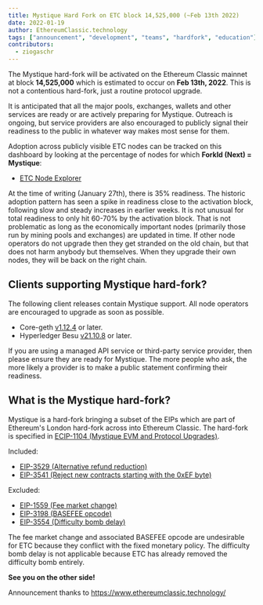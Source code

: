 ```yaml
---
title: Mystique Hard Fork on ETC block 14,525,000 (~Feb 13th 2022)
date: 2022-01-19
author: EthereumClassic.technology
tags: ["announcement", "development", "teams", "hardfork", "education"]
contributors:
  - ziogaschr 
---
```


The Mystique hard-fork will be activated on the Ethereum Classic mainnet at block **14,525,000** which is estimated to occur on **Feb 13th, 2022**.
This is not a contentious hard-fork, just a routine protocol upgrade.

It is anticipated that all the major pools, exchanges, wallets and other
services are ready or are actively preparing for Mystique.
Outreach is ongoing, but service providers are also encouraged to
publicly signal their readiness to the public in whatever way makes
most sense for them.

Adoption across publicly visible ETC nodes can be tracked on this dashboard
by looking at the percentage of nodes for which **ForkId (Next) = Mystique**:

- [ETC Node Explorer](https://etclabscore.github.io/nodes-interface/)

At the time of writing (January 27th), there is 35% readiness. The historic
adoption pattern has seen a spike in readiness close to the activation block,
following slow and steady increases in earlier weeks.  It is not unusual for
total readiness to only hit 60-70% by the activation block.  That is not
problematic as long as the economically important nodes (primarily those run
by mining pools and exchanges) are updated in time.  If other node operators
do not upgrade then they get stranded on the old chain, but that does not
harm anybody but themselves.  When they upgrade their own nodes, they will
be back on the right chain.

## Clients supporting Mystique hard-fork?

The following client releases contain Mystique support.  All node operators are encouraged to upgrade as soon as possible.

- Core-geth [v1.12.4](https://github.com/etclabscore/core-geth/releases) or later.
- Hyperledger Besu [v21.10.8](https://github.com/hyperledger/besu/releases) or later.

If you are using a managed API service or third-party service provider, then please ensure they are ready for Mystique.  The more people who ask, the more
likely a provider is to make a public statement confirming their readiness.

## What is the Mystique hard-fork?

Mystique is a hard-fork bringing a subset of the EIPs which are part of
Ethereum's London hard-fork across into Ethereum Classic.  The hard-fork
is specified in
[ECIP-1104 (Mystique EVM and Protocol Upgrades)](https://ecips.ethereumclassic.org/ECIPs/ecip-1104).

Included:

- [EIP-3529 (Alternative refund reduction)](https://eips.ethereum.org/EIPS/eip-3529)
- [EIP-3541 (Reject new contracts starting with the 0xEF byte)](https://eips.ethereum.org/EIPS/eip-3541)

Excluded:

- [EIP-1559 (Fee market change)](https://eips.ethereum.org/EIPS/eip-1559)
- [EIP-3198 (BASEFEE opcode)](https://eips.ethereum.org/EIPS/eip-3198)
- [EIP-3554 (Difficulty bomb delay)](https://eips.ethereum.org/EIPS/eip-3554)

The fee market change and associated BASEFEE opcode are undesirable for ETC
because they conflict with the fixed monetary policy.  The difficulty bomb
delay is not applicable because ETC has already removed the difficulty bomb
entirely.

**See you on the other side!**

Announcement thanks to https://www.ethereumclassic.technology/
